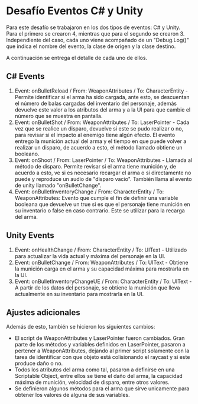 # Desafío Eventos C# y Unity

Para este desafío se trabajaron en los dos tipos de eventos: C# y Unity. Para el primero se crearon 4, mientras que para el segundo se crearon 3. Independiente del caso, cada uno viene acompañado de un "Debug.Log()" que indica el nombre del evento, la clase de origen y la clase destino.

A continuación se entrega el detalle de cada uno de ellos.

## C# Events

1. Event: onBulletReload / From: WeaponAttributes / To: CharacterEntity - Permite identificar si el arma ha sido cargada, ante esto, se descuentan el número de balas cargadas del inventario del personaje, además devuelve este valor a los atributos del arma y a la UI para que cambie el número que se muestra en pantalla.
2. Event: onBulletShot / From: WeaponAttributes / To: LaserPointer - Cada vez que se realice un disparo, devuelve si este se pudo realizar o no, para revisar si el impacto al enemigo tiene algún efecto. El evento entrego la munición actual del arma y el tiempo en que puede volver a realizar un disparo, de acuerdo a esto, el método llamado obtiene un booleano.
3. Event: onShoot / From: LaserPointer / To: WeaponAttributes - Llamada al método de disparo. Permite revisar si el arma tiene munición y, de acuerdo a esto, ve si es necesario recargar el arma o si directamente no puede y reproduce un audio de "disparo vacio". También llama al evento de unity llamado "onBulletChange".
4. Event: onBulletInventoryChange / From: CharacterEntity / To: WeaponAttributes: Evento que cumple el fin de definir una variable booleana que devuelve un true si es que el personaje tiene munición en su inventario o false en caso contrario. Este se utilizar para la recarga del arma.

## Unity Events

1. Event: onHealthChange / From: CharacterEntity / To: UIText - Utilizado para actualizar la vida actual y máxima del personaje en la UI.
2. Event: onBulletChange / From: WeaponAttributes / To: UIText - Obtiene la munición carga en el arma y su capacidad máxima para mostrarla en la UI.
3. Event: onBulletInventoryChangeUE / From: CharacterEntity / To: UIText - A partir de los datos del personaje, se obtiene la munición que lleva actualmente en su inventario para mostrarla en la UI.

## Ajustes adicionales

Además de esto, también se hicieron los siguientes cambios:
- El script de WeaponAttributes y LaserPointer fueron cambiados. Gran parte de los métodos y variables definidos en LaserPointer, pasaron a pertener a WeaponAttributes, dejando al primer script solamente con la tarea de identificar con que objeto está colisionando el raycast y si este produce daño o no.
- Todos los atributos del arma como tal, pasaron a definirse en una Scriptable Object, entre ellos se tiene el daño del arma, la capacidad máxima de munición, velocidad de disparo, entre otros valores.
- Se definieron algunos métodos para el arma que sirve unicamente para obtener los valores de alguna de sus variables.